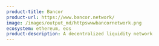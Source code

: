 ```yaml
---
product-title: Bancor
product-url: https://www.bancor.network/
image: /images/output_md/httpswwwbancornetwork.png
ecosystem: ethereum, eos
product-description: A decentralized liquidity network
---
```

